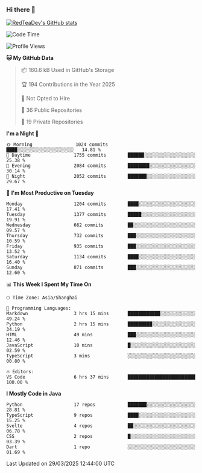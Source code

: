 ### Hi there 👋

<!--
**RedTeaDev/RedTeaDev** is a ✨ _special_ ✨ repository because its `README.md` (this file) appears on your GitHub profile.

Here are some ideas to get you started:

- 🔭 I’m currently working on ...
- 🌱 I’m currently learning ...
- 👯 I’m looking to collaborate on ...
- 🤔 I’m looking for help with ...
- 💬 Ask me about ...
- 📫 How to reach me: ...
- 😄 Pronouns: ...
- ⚡ Fun fact: ...
-->

<!--
[![wakatime](https://wakatime.com/badge/user/6b101ed0-04c0-4490-9283-eb61f2efff96.svg)](https://wakatime.com/@6b101ed0-04c0-4490-9283-eb61f2efff96)
!-->

[![RedTeaDev's GitHub stats](https://github-readme-stats.vercel.app/api?username=RedTeaDev\&include_all_commits=true)](https://github.com/anuraghazra/github-readme-stats)
<!--
[![willianrod's wakatime stats](https://github-readme-stats.vercel.app/api/wakatime?username=RedTeaDev)](https://github.com/anuraghazra/github-readme-stats)
!-->
<!--START_SECTION:waka-->
![Code Time](http://img.shields.io/badge/Code%20Time-3%2C083%20hrs-blue)

![Profile Views](http://img.shields.io/badge/Profile%20Views-0-blue)

**🐱 My GitHub Data** 

> 📦 160.6 kB Used in GitHub's Storage 
 > 
> 🏆 194 Contributions in the Year 2025
 > 
> 🚫 Not Opted to Hire
 > 
> 📜 36 Public Repositories 
 > 
> 🔑 19 Private Repositories 
 > 
**I'm a Night 🦉** 

```text
🌞 Morning                1024 commits        ████░░░░░░░░░░░░░░░░░░░░░   14.81 % 
🌆 Daytime                1755 commits        ██████░░░░░░░░░░░░░░░░░░░   25.38 % 
🌃 Evening                2084 commits        ████████░░░░░░░░░░░░░░░░░   30.14 % 
🌙 Night                  2052 commits        ███████░░░░░░░░░░░░░░░░░░   29.67 % 
```
📅 **I'm Most Productive on Tuesday** 

```text
Monday                   1204 commits        ████░░░░░░░░░░░░░░░░░░░░░   17.41 % 
Tuesday                  1377 commits        █████░░░░░░░░░░░░░░░░░░░░   19.91 % 
Wednesday                662 commits         ██░░░░░░░░░░░░░░░░░░░░░░░   09.57 % 
Thursday                 732 commits         ███░░░░░░░░░░░░░░░░░░░░░░   10.59 % 
Friday                   935 commits         ███░░░░░░░░░░░░░░░░░░░░░░   13.52 % 
Saturday                 1134 commits        ████░░░░░░░░░░░░░░░░░░░░░   16.40 % 
Sunday                   871 commits         ███░░░░░░░░░░░░░░░░░░░░░░   12.60 % 
```


📊 **This Week I Spent My Time On** 

```text
🕑︎ Time Zone: Asia/Shanghai

💬 Programming Languages: 
Markdown                 3 hrs 15 mins       ████████████░░░░░░░░░░░░░   49.24 % 
Python                   2 hrs 15 mins       █████████░░░░░░░░░░░░░░░░   34.19 % 
HTML                     49 mins             ███░░░░░░░░░░░░░░░░░░░░░░   12.46 % 
JavaScript               10 mins             █░░░░░░░░░░░░░░░░░░░░░░░░   02.59 % 
TypeScript               3 mins              ░░░░░░░░░░░░░░░░░░░░░░░░░   00.80 % 

🔥 Editors: 
VS Code                  6 hrs 37 mins       █████████████████████████   100.00 % 
```

**I Mostly Code in Java** 

```text
Python                   17 repos            ███████░░░░░░░░░░░░░░░░░░   28.81 % 
TypeScript               9 repos             ████░░░░░░░░░░░░░░░░░░░░░   15.25 % 
Svelte                   4 repos             ██░░░░░░░░░░░░░░░░░░░░░░░   06.78 % 
CSS                      2 repos             █░░░░░░░░░░░░░░░░░░░░░░░░   03.39 % 
Dart                     1 repo              ░░░░░░░░░░░░░░░░░░░░░░░░░   01.69 % 
```




 Last Updated on 29/03/2025 12:44:00 UTC
<!--END_SECTION:waka-->


